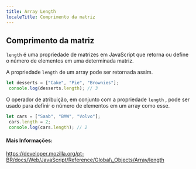 ```yaml
---
title: Array Length
localeTitle: Comprimento da matriz
---
```

## Comprimento da matriz

`length` é uma propriedade de matrizes em JavaScript que retorna ou define o número de elementos em uma determinada matriz.

A propriedade `length` de um array pode ser retornada assim.

```js
let desserts = ["Cake", "Pie", "Brownies"]; 
 console.log(desserts.length); // 3 
```

O operador de atribuição, em conjunto com a propriedade `length` , pode ser usado para definir o número de elementos em um array como esse.

```js
let cars = ["Saab", "BMW", "Volvo"]; 
 cars.length = 2; 
 console.log(cars.length); // 2 
```

#### Mais Informações:

https://developer.mozilla.org/pt-BR/docs/Web/JavaScript/Reference/Global\_Objects/Array/length